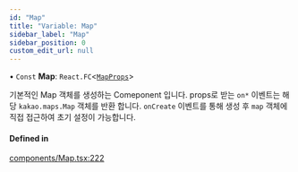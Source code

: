 ```yaml
---
id: "Map"
title: "Variable: Map"
sidebar_label: "Map"
sidebar_position: 0
custom_edit_url: null
---
```


• `Const` **Map**: `React.FC`<[`MapProps`](../interfaces/MapProps.md)\>

기본적인 Map 객체를 생성하는 Comeponent 입니다.
props로 받는 `on*` 이벤트는 해당 `kakao.maps.Map` 객체를 반환 합니다.
`onCreate` 이벤트를 통해 생성 후 `map` 객체에 직접 접근하여 초기 설정이 가능합니다.

#### Defined in

[components/Map.tsx:222](https://github.com/JaeSeoKim/react-kakao-maps/blob/562aa12/src/components/Map.tsx#L222)

